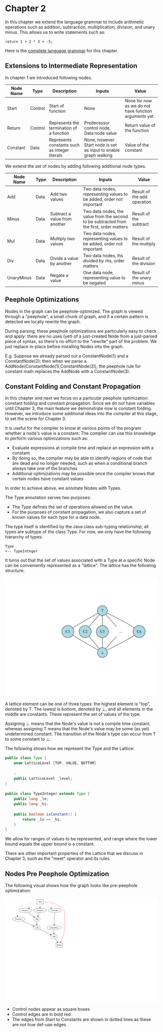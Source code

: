# Chapter 2

In this chapter we extend the language grammar to include arithmetic operations such as addition, subtraction,
multiplication, division, and unary minus. This allows us to write statements such as:

```
return 1 + 2 * 3 + -5;
```

Here is the [complete language grammar](docs/02-grammar.md) for this chapter. 

## Extensions to Intermediate Representation

In chapter 1 we introduced following nodes.

| Node Name | Type    | Description                                   | Inputs                                                           | Value                                                 |
|-----------|---------|-----------------------------------------------|------------------------------------------------------------------|-------------------------------------------------------|
| Start     | Control | Start of function                             | None                                                             | None for now as we do not have function arguments yet |
| Return    | Control | Represents the termination of a function      | Predecessor control node, Data node value                        | Return value of the function                          |
| Constant  | Data    | Represents constants such as integer literals | None, however Start node is set as input to enable graph walking | Value of the constant                                 |

We extend the set of nodes by adding following additional node types.

| Node Name  | Type | Description                   | Inputs                                                                                   | Value                       |
|------------|------|-------------------------------|------------------------------------------------------------------------------------------|-----------------------------|
| Add        | Data | Add two values                | Two data nodes, representing values to be added, order not important                     | Result of the add operation |
| Minus      | Data | Subtract a value from another | Two data nodes, the value from the second to be subtracted from the first, order matters | Result of the subtract      |
| Mul        | Data | Multiply two values           | Two data nodes, representing values to be added, order not important                     | Result of the multiply      |
| Div        | Data | Divide a value by another     | Two data nodes, lhs divided by rhs, order matters                                        | Result of the division      |
| UnaryMinus | Data | Negate a value                | One data node, representing value to be negated                                          | Result of the unary minus   |

## Peephole Optimizations

Nodes in the graph can be peephole-optimized.  The graph is viewed through a
"peephole", a small chunk of graph, and if a certain pattern is detected we
locally rewrite the graph.

During parsing, these peephole optimizations are particularly easy to check and
apply: there are no uses (yet) of a just-created Node from a just-parsed piece
of syntax, so there's no effort to the "rewrite" part of the problem. We just
replace in-place before installing Nodes into the graph.

E.g. Suppose we already parsed out a ConstantNode(1) and a ConstantNode(2); then when we
parse a AddNode(ConstantNode(1),ConstantNode(2)), the peephole rule for constant math
replaces the AddNode with a ConstantNode(3).

## Constant Folding and Constant Propagation

In this chapter and next we focus on a particular peephole optimization:
constant folding and constant propagation. Since we do not have variables until Chapter 3, the
main feature we demonstrate now is constant folding. However, we introduce some additional
ideas into the compiler at this stage, to set the scene for Chapter 3.

It is useful for the compiler to know at various points of the program whether
a node's value is a constant. The compiler can use this knowledge to perform various
optimizations such as:

* Evaluate expressions at compile time and replace an expression with a constant
* By doing so, the compiler may be able to identify regions of code that are dead and no longer needed, such as when
  a conditional branch always take one of the branches
* Additional optimizations may be possible once the compiler knows that certain nodes have constant values

In order to achieve above, we annotate Nodes with Types.

The Type annotation serves two purposes:

* The Type defines the set of operations allowed on the value.
* For the purposes of constant propagation, we also capture a set of known values for each type for a data node.

The type itself is identified by the Java class sub-typing relationship; all types are subtype of
the class Type. For now, we only have the following hierarchy of types:

```
Type
+-- TypeInteger
```

It turns out that the set of values associated with a Type at a specific Node can be conveniently
represented as a "lattice". The lattice has the following structure:

![Lattice](./docs/02-lattice.svg)

A lattice element can be one of three types: the highest element is "top", denoted by T.
The lowest is bottom, denoted by ⊥, and all elements in the middle are constants. These represent the set
of values of the type.

Assigning ⊥ means that the Node's value is not a compile time constant, whereas
assigning T means that the Node's value may be some (as yet) undetermined constant. The transition of the
Node's type can occur from T to some constant to ⊥.

The following shows how we represent the Type and the Lattice:

```java
public class Type {
    enum LatticeLevel {TOP, VALUE, BOTTOM}

    ;
    public LatticeLevel _level;
}

public class TypeInteger extends Type {
    public long _lo;
    public long _hi;

    public boolean isConstant() {
        return _lo == _hi;
    }
}
```

We allow for ranges of values to be represented, and range where the lower bound equals the upper bound
is a constant.

There are other important properties of the Lattice that we discuss in Chapter 3, such as the "meet" operator
and its rules.

## Nodes Pre Peephole Optimization

The following visual shows how the graph looks like pre-peephole optimization:

![Example Visual](./docs/02-pre-peephole-ex1.svg)

* Control nodes appear as square boxes
* Control edges are in bold red
* The edges from Start to Constants are shown in dotted lines as these are not true def-use edges